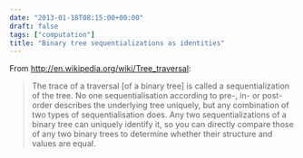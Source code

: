 ```yaml
---
date: "2013-01-18T08:15:00+00:00"
draft: false
tags: ["computation"]
title: "Binary tree sequentializations as identities"
---
```

From http://en.wikipedia.org/wiki/Tree_traversal:

>The trace of a traversal [of a binary tree] is called a sequentialization of the tree. No one sequentialisation according to pre-, in- or post-order describes the underlying tree uniquely, but any combination of two types of sequentialisation does. Any two sequentializations of a binary tree can uniquely identify it, so you can directly compare those of any two binary trees to determine whether their structure and values are equal.
